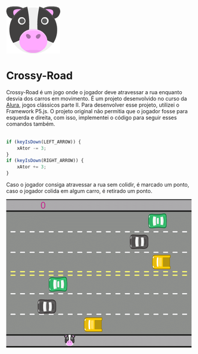 ![cow](/imagens/ator-1.png) 
# Crossy-Road



Crossy-Road é um jogo onde o jogador deve atravessar a rua enquanto desvia dos carros em movimento. É um projeto desenvolvido no curso da 
[Alura](http://alura.com.br), jogos clássicos parte II. Para desenvolver esse projeto, utilizei o Framework P5.js. O projeto original não permitia que o jogador fosse para esquerda e direita, com isso, implementei o código para seguir esses comandos também.

```javascript

if (keyIsDown(LEFT_ARROW)) {
    xAtor -= 3;
}
if (keyIsDown(RIGHT_ARROW)) {
    xAtor += 3;
}
  ```
  
  Caso o jogador consiga atravessar a rua sem colidir, é marcado um ponto, caso o jogador colida em algum carro, é retirado um ponto.

![demonstracao](/imagens/demo.gif) 
